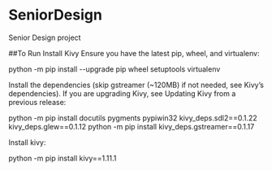 # SeniorDesign
Senior Design project

##To Run
Install Kivy
Ensure you have the latest pip, wheel, and virtualenv:

python -m pip install --upgrade pip wheel setuptools virtualenv

Install the dependencies (skip gstreamer (~120MB) if not needed, see Kivy’s dependencies). If you are upgrading Kivy, see Updating Kivy from a previous release:

python -m pip install docutils pygments pypiwin32 kivy_deps.sdl2==0.1.22 kivy_deps.glew==0.1.12
python -m pip install kivy_deps.gstreamer==0.1.17

Install kivy:

python -m pip install kivy==1.11.1

